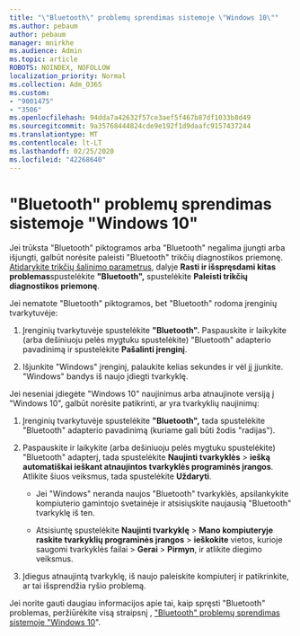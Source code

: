 ```yaml
---
title: "\"Bluetooth\" problemų sprendimas sistemoje \"Windows 10\""
ms.author: pebaum
author: pebaum
manager: mnirkhe
ms.audience: Admin
ms.topic: article
ROBOTS: NOINDEX, NOFOLLOW
localization_priority: Normal
ms.collection: Adm_O365
ms.custom:
- "9001475"
- "3506"
ms.openlocfilehash: 94dda7a42632f57ce3aef5f467b87df1033b8d49
ms.sourcegitcommit: 9a35768444824cde9e192f1d9daafc9157437244
ms.translationtype: MT
ms.contentlocale: lt-LT
ms.lasthandoff: 02/25/2020
ms.locfileid: "42268640"
---
```

# <a name="fix-bluetooth-problems-in-windows-10"></a>"Bluetooth" problemų sprendimas sistemoje "Windows 10"

Jei trūksta "Bluetooth" piktogramos arba "Bluetooth" negalima įjungti arba išjungti, galbūt norėsite paleisti "Bluetooth" trikčių diagnostikos priemonę. [Atidarykite trikčių šalinimo parametrus](ms-settings:troubleshoot), dalyje **Rasti ir išspręsdami kitas problemas**spustelėkite **"Bluetooth",** spustelėkite **Paleisti trikčių diagnostikos priemonę**.

Jei nematote "Bluetooth" piktogramos, bet "Bluetooth" rodoma įrenginių tvarkytuvėje:

1. Įrenginių tvarkytuvėje spustelėkite **"Bluetooth".** Paspauskite ir laikykite (arba dešiniuoju pelės mygtuku spustelėkite) "Bluetooth" adapterio pavadinimą ir spustelėkite **Pašalinti įrenginį**.

2. Išjunkite "Windows" įrenginį, palaukite kelias sekundes ir vėl jį įjunkite. "Windows" bandys iš naujo įdiegti tvarkyklę.

Jei neseniai įdiegėte "Windows 10" naujinimus arba atnaujinote versiją į "Windows 10", galbūt norėsite patikrinti, ar yra tvarkyklių naujinimų:

1. Įrenginių tvarkytuvėje spustelėkite **"Bluetooth",** tada spustelėkite "Bluetooth" adapterio pavadinimą (kuriame gali būti žodis "radijas").

2. Paspauskite ir laikykite (arba dešiniuoju pelės mygtuku spustelėkite) "Bluetooth" adapterį, tada spustelėkite **Naujinti tvarkyklės** > **iešką automatiškai ieškant atnaujintos tvarkyklės programinės įrangos**. Atlikite šiuos veiksmus, tada spustelėkite **Uždaryti**.

      - Jei "Windows" neranda naujos "Bluetooth" tvarkyklės, apsilankykite kompiuterio gamintojo svetainėje ir atsisiųskite naujausią "Bluetooth" tvarkyklę iš ten.

    - Atsisiuntę spustelėkite **Naujinti tvarkyklę** > **Mano kompiuteryje raskite tvarkyklių programinės įrangos** > **ieškokite** vietos, kurioje saugomi tvarkyklės failai > **Gerai** > **Pirmyn**, ir atlikite diegimo veiksmus.

3. Įdiegus atnaujintą tvarkyklę, iš naujo paleiskite kompiuterį ir patikrinkite, ar tai išsprendžia ryšio problemą.

Jei norite gauti daugiau informacijos apie tai, kaip spręsti "Bluetooth" problemas, peržiūrėkite visą straipsnį , ["Bluetooth" problemų sprendimas sistemoje "Windows 10](https://support.microsoft.com/help/14169/windows-10-fix-bluetooth-problems)".
